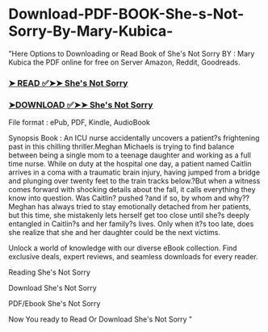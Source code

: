 # Download-PDF-BOOK-She-s-Not-Sorry-By-Mary-Kubica-

"Here Options to Downloading or Read Book of She's Not Sorry BY : Mary Kubica the PDF online for free on Server Amazon, Reddit, Goodreads.

### [➤ READ ✅➤➤ She's Not Sorry](https://en.ebooksteach.xyz/?book=140111148-she-s-not-sorry)
### [➤DOWNLOAD ✅➤➤ She's Not Sorry](https://en.ebooksteach.xyz/?book=140111148-she-s-not-sorry)

File format : ePub, PDF, Kindle, AudioBook

Synopsis Book : An ICU nurse accidentally uncovers a patient?s frightening past in this chilling thriller.Meghan Michaels is trying to find balance between being a single mom to a teenage daughter and working as a full time nurse. While on duty at the hospital one day, a patient named Caitlin arrives in a coma with a traumatic brain injury, having jumped from a bridge and plunging over twenty feet to the train tracks below.?But when a witness comes forward with shocking details about the fall, it calls everything they know into question. Was Caitlin? pushed ?and if so, by whom and why??Meghan has always tried to stay emotionally detached from her patients, but this time, she mistakenly lets herself get too close until she?s deeply entangled in Caitlin?s and her family?s lives. Only when it?s too late, does she realize that she and her daughter could be the next victims.

Unlock a world of knowledge with our diverse eBook collection. Find exclusive deals, expert reviews, and seamless downloads for every reader.

Reading She's Not Sorry

Download She's Not Sorry

PDF/Ebook She's Not Sorry

Now You ready to Read Or Download She's Not Sorry
"
